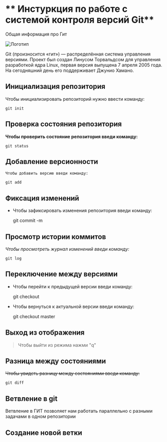 # ** Инстуркция по работе с системой контроля версий Git**

Общая информация про Гит

![Логотип](gitlogo.jpeg)

Git (произносится «гит») — распределённая система управления версиями. Проект был создан Линусом Торвальдсом для управления разработкой ядра Linux, первая версия выпущена 7 апреля 2005 года. На сегодняшний день его поддерживает Джунио Хамано.

## Инициализация репозитория

Чтобы инициализировать репозиторий нужно ввести команду:

    git init
## Проверка состояния репозитория

**Чтобы проверить состояние репозитория введи команду:**

    git status

## Добавление версионности

`Чтобы добавить версию введи команду:`

    git add

## Фиксация изменений

* Чтобы зафиксировать изменения репозитория введи команду:

    git commit -m


## Просмотр истории коммитов

*Чтобы просмотреть журнал изменений введи команду:*

    git log

## Переключение между версиями

* Чтобы перейти к предыдущей версии введи команду:

    git checkout

* Чтобы вернуться к актуальной версии введи команду:

    git checkout master
    
## Выход из отображения

>Чтобы выйти  из режима нажми "q"

## Разница между состояниями

~~Чтобы увидеть разницу между состояниями введи команду:~~

    git diff

## Ветвление в git

Ветвление в ГИТ позволяет нам работать параллельно с разными задачами в одном репозитории


## Создание новой ветки

